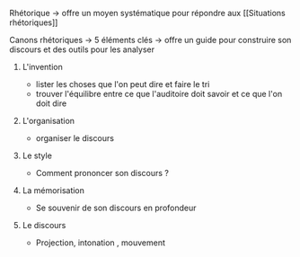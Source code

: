 Rhétorique -> offre un moyen systématique pour répondre aux [[Situations rhétoriques]]

Canons rhétoriques -> 5 éléments clés
								  -> offre un guide pour construire son discours et des outils pour les analyser


1) L'invention 
	- lister les choses que l'on peut dire et faire le tri
	- trouver l'équilibre entre ce que l'auditoire doit savoir et ce que l'on doit dire

2) L'organisation 
	- organiser le discours

3) Le style
	- Comment prononcer son discours ?

4) La mémorisation 
	- Se souvenir de son discours en profondeur

5) Le discours
	- Projection, intonation , mouvement